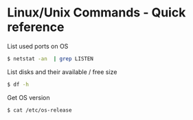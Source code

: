 # Linux/Unix Commands - Quick reference

List used ports on OS
```sh
$ netstat -an  | grep LISTEN
```

List disks and their available / free size
```sh
$ df -h
```

Get OS version
```sh
$ cat /etc/os-release
```
